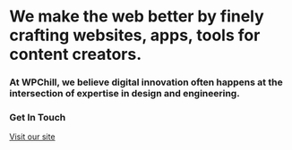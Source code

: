 # We make the web better by finely crafting websites, apps, tools for content creators.

### At WPChill, we believe digital innovation often happens at the intersection of expertise in design and engineering.

### Get In Touch
<a href="https://wpchill.com"> Visit our site</a>
